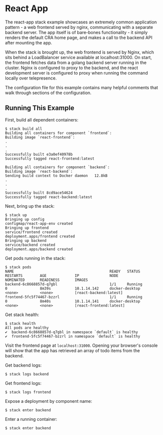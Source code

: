 # React App
The react-app stack example showcases an extremely common application pattern - a web frontend served by nginx, 
communicating with a separate backend server. The app itself is of bare-bones functionality - it simply
renders the default CRA home page, and makes a call to the backend API after mounting the app.


When the stack is brought up, the web frontend is served by Nginx, which sits behind a LoadBalancer service available at
localhost:31000. On start, the frontend fetches data from a golang backend server running in the cluster. Nginx
is configured to proxy to the backend, and the react development server is configured to proxy when running the command
locally over telepresence.

The configuration file for this example contains many helpful comments that walk through sections of the configuration.

## Running This Example

First, build all dependent containers:

    $ stack build all
    Building all containers for component `frontend`:
    Building image `react-frontend`:
    .
    .
    .
    Successfully built e3a0ef40978b
    Successfully tagged react-frontend:latest
    
    Building all containers for component `backend`:
    Building image `react-backend`:
    Sending build context to Docker daemon   12.8kB
    .
    .
    .
    Successfully built 8cd9ace54624
    Successfully tagged react-backend:latest
    
Next, bring up the stack:

    $ stack up
    Bringing up config
    configmap/react-app-env created
    Bringing up frontend
    service/frontend created
    deployment.apps/frontend created
    Bringing up backend
    service/backend created
    deployment.apps/backend created
    
Get pods running in the stack:

    $ stack pods
    NAME                                            READY   STATUS          RESTARTS        AGE             IP              NODE                    NOMINATED       READINESS       IMAGES
    backend-6c8668857d-q7gbl                        1/1     Running         0               8m39s           10.1.14.142     docker-desktop          <none>          <none>          [react-backend:latest]
    frontend-5fc5f74467-bzzrl                       1/1     Running         0               8m40s           10.1.14.141     docker-desktop          <none>          <none>          [react-frontend:latest]
    
Get stack health:

    $ stack health
    All pods are healthy
    ✔️  backend-6c8668857d-q7gbl in namespace `default` is healthy
    ✔️  frontend-5fc5f74467-bzzrl in namespace `default` is healthy

Visit the frontend page at `localhost:31000`. Opening your browser's console will show that the app has 
retrieved an array of todo items from the backend.
   
Get backend logs:

    $ stack logs backend

Get frontend logs:

    $ stack logs frontend

Expose a deployment by component name:

    $ stack enter backend
    
Enter a running container:

    $ stack enter backend
